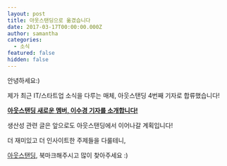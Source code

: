 ```yaml
---
layout: post
title: 아웃스탠딩으로 옮겼습니다
date: 2017-03-17T00:00:00.000Z
author: samantha
categories:
  - 소식
featured: false
hidden: false
---
```



안녕하세요:)

제가 최근 IT/스타트업 소식을 다루는 매체, 아웃스탠딩 4번째 기자로 합류했습니다!

**[아웃스탠딩 새로운 멤버, 이수경 기자를 소개합니다!](http://outstanding.kr/sophie20170315/)**

생산성 관련 글은 앞으로도 아웃스탠딩에서 이어나갈 계획입니다!

더 재미있고 더 인사이트한 주제들을 다룰테니, 

[아웃스탠딩](http://www.outstanding.kr), 북마크해주시고 많이 찾아주세요 :)
